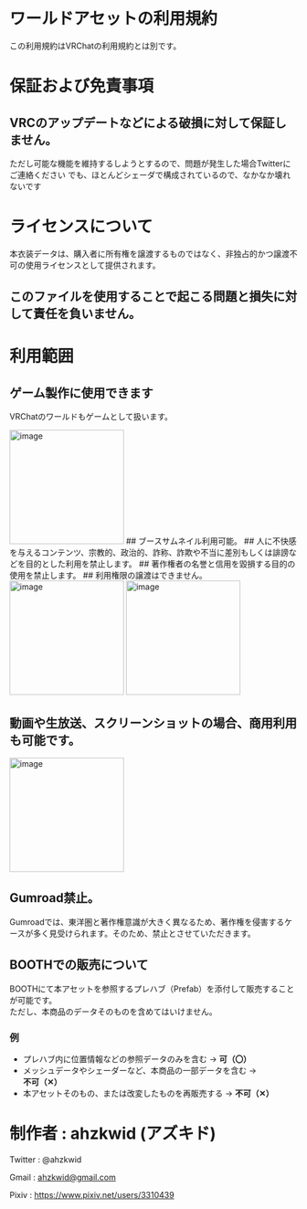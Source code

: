 # ワールドアセットの利用規約
この利用規約はVRChatの利用規約とは別です。

# 保証および免責事項
## VRCのアップデートなどによる破損に対して保証しません。
ただし可能な機能を維持するしようとするので、問題が発生した場合Twitterにご連絡ください
でも、ほとんどシェーダで構成されているので、なかなか壊れないです

# ライセンスについて
  本衣装データは、購入者に所有権を譲渡するものではなく、非独占的かつ譲渡不可の使用ライセンスとして提供されます。

## このファイルを使用することで起こる問題と損失に対して責任を負いません。

# 利用範囲



## ゲーム製作に使用できます
VRChatのワールドもゲームとして扱います。


<img width="200" height="200" alt="image" src="https://github.com/user-attachments/assets/11fe790f-ebb5-4a5b-932e-2eb877a3352f" />
## ブースサムネイル利用可能。
## 人に不快感を与えるコンテンツ、宗教的、政治的、詐称、詐欺や不当に差別もしくは誹謗などを目的とした利用を禁止します。
## 著作権者の名誉と信用を毀損する目的の使用を禁止します。
## 利用権限の譲渡はできません。



<img width="200" height="200" alt="image" src="https://github.com/user-attachments/assets/df1645f8-4450-4a44-9ea0-6a3cf2300b44" />
<img width="200" height="200" alt="image" src="https://github.com/user-attachments/assets/720689ae-7ec2-4f30-a58e-d4fb16673732" />

## 動画や生放送、スクリーンショットの場合、商用利用も可能です。


<img width="200" height="200" alt="image" src="https://github.com/user-attachments/assets/131dcf37-a400-413d-b785-64474a3ace4d" />

## Gumroad禁止。
Gumroadでは、東洋圏と著作権意識が大きく異なるため、著作権を侵害するケースが多く見受けられます。そのため、禁止とさせていただきます。

## BOOTHでの販売について
BOOTHにて本アセットを参照するプレハブ（Prefab）を添付して販売することが可能です。  
ただし、本商品のデータそのものを含めてはいけません。

### 例
- プレハブ内に位置情報などの参照データのみを含む → **可（〇）**  
- メッシュデータやシェーダーなど、本商品の一部データを含む → **不可（✕）**
- 本アセットそのもの、または改変したものを再販売する → **不可（✕）**

# 制作者 : ahzkwid (アズキド)

Twitter : @ahzkwid

Gmail : ahzkwid@gmail.com

Pixiv : https://www.pixiv.net/users/3310439

